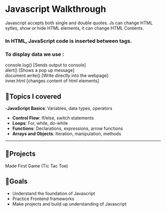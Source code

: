 # Javascript Walkthrough


Javascript accepts both single and double quotes. Js can change HTML sytles, show or hide HTML elements, 
it can change HTML Contents.
### In HTML, JavaScript code is inserted between <script> and </script> tags.
 ### To display data we use :
 console.log()    [Sends output to console] <br>
 alert()          [Shows a pop up message]  <br>
 document.write() [Write directly into the webpage] <br>
inner.html        [changes content of html elements] <br>

## 🧠Topics I covered
-**JavaScript Basics**: Variables, data types, operators
- **Control Flow**: If/else, switch statements
- **Loops**: For, while, do-while
- **Functions**: Declarations, expressions, arrow functions
- **Arrays and Objects**: Iteration, manipulation, methods

---
## 🧩Projects
Made First Game (Tic Tac Toe)

## 🎯Goals
- Understand the foundation of Javascript
- Practice Frontend frameworks
- Make projects and build up understanding of Javascript


